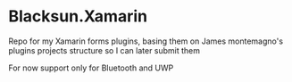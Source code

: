 # Blacksun.Xamarin
Repo for my Xamarin forms plugins, basing them on James montemagno's plugins projects structure so I can later submit them

For now support only for Bluetooth and UWP
